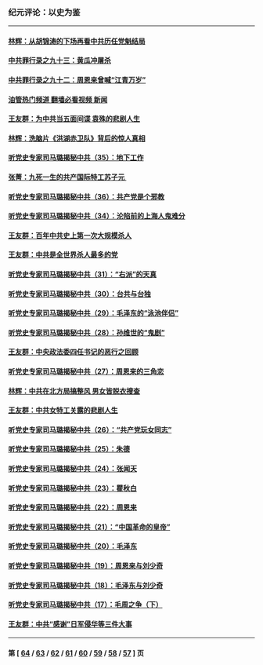 ### 纪元评论：以史为鉴
---
#### [林辉：从胡锦涛的下场再看中共历任党魁结局](../../pages/nsc1028/n13872142.md?11250330) 
#### [中共罪行录之九十三：黄瓜冲屠杀](../../pages/nsc1028/n13872199.md?11250330) 
#### [中共罪行录之九十二：周恩来曾喊“江青万岁”](../../pages/nsc1028/n13869483.md?11250330) 
#### [油管热门频道 翻墙必看视频 新闻](ok?11250330)
#### [王友群：为中共当五面间谍 袁殊的悲剧人生](../../pages/nsc1028/n13868782.md?11250330) 
#### [林辉：洗脑片《洪湖赤卫队》背后的惊人真相](../../pages/nsc1028/n13868674.md?11250330) 
#### [听党史专家司马璐揭秘中共（35）：地下工作](../../pages/nsc1028/n13866828.md?11250330) 
#### [张菁：九死一生的共产国际特工苏子元 ](../../pages/nsc1028/n13867901.md?11250330) 
#### [听党史专家司马璐揭秘中共（36）：共产党是个邪教](../../pages/nsc1028/n13867637.md?11250330) 
#### [听党史专家司马璐揭秘中共（34）：沦陷前的上海人鬼难分](../../pages/nsc1028/n13866165.md?11250330) 
#### [王友群：百年中共史上第一次大规模杀人](../../pages/nsc1028/n13863785.md?11250330) 
#### [王友群：中共是全世界杀人最多的党](../../pages/nsc1028/n13860689.md?11250330) 
#### [听党史专家司马璐揭秘中共（31）：“右派”的天真](../../pages/nsc1028/n13860002.md?11250330) 
#### [听党史专家司马璐揭秘中共（30）：台共与台独](../../pages/nsc1028/n13859351.md?11250330) 
#### [听党史专家司马璐揭秘中共（29）：毛泽东的“泳池伴侣”](../../pages/nsc1028/n13858477.md?11250330) 
#### [听党史专家司马璐揭秘中共（28）：孙维世的“鬼剧”](../../pages/nsc1028/n13856891.md?11250330) 
#### [王友群：中央政法委四任书记的恶行之回顾](../../pages/nsc1028/n13855519.md?11250330) 
#### [听党史专家司马璐揭秘中共（27）：周恩来的三角恋](../../pages/nsc1028/n13855636.md?11250330) 
#### [林辉：中共在北方局搞整风 男女皆脱衣搜查](../../pages/nsc1028/n13855473.md?11250330) 
#### [王友群：中共女特工关露的悲剧人生](../../pages/nsc1028/n13855019.md?11250330) 
#### [听党史专家司马璐揭秘中共（26）：“共产党玩女同志”](../../pages/nsc1028/n13854553.md?11250330) 
#### [听党史专家司马璐揭秘中共（25）：朱德](../../pages/nsc1028/n13853823.md?11250330) 
#### [听党史专家司马璐揭秘中共（24）：张闻天](../../pages/nsc1028/n13852852.md?11250330) 
#### [听党史专家司马璐揭秘中共（23）：瞿秋白](../../pages/nsc1028/n13852353.md?11250330) 
#### [听党史专家司马璐揭秘中共（22）：周恩来](../../pages/nsc1028/n13851190.md?11250330) 
#### [听党史专家司马璐揭秘中共（21）：“中国革命的皇帝”](../../pages/nsc1028/n13850794.md?11250330) 
#### [听党史专家司马璐揭秘中共（20）：毛泽东](../../pages/nsc1028/n13850194.md?11250330) 
#### [听党史专家司马璐揭秘中共（19）：周恩来与刘少奇](../../pages/nsc1028/n13849324.md?11250330) 
#### [听党史专家司马璐揭秘中共（18）：毛泽东与刘少奇](../../pages/nsc1028/n13847834.md?11250330) 
#### [听党史专家司马璐揭秘中共（17）：毛周之争（下）](../../pages/nsc1028/n13842967.md?11250330) 
#### [王友群：中共“感谢”日军侵华等三件大事](../../pages/nsc1028/n13842025.md?11250330) 

---
#### 第 [ [64](./64.md?11250330) / [63](./63.md?11250330) / [62](./62.md?11250330) / [61](./61.md?11250330) / [60](./60.md?11250330) / [59](./59.md?11250330) / [58](./58.md?11250330) / [57](./57.md?11250330) ] 页
